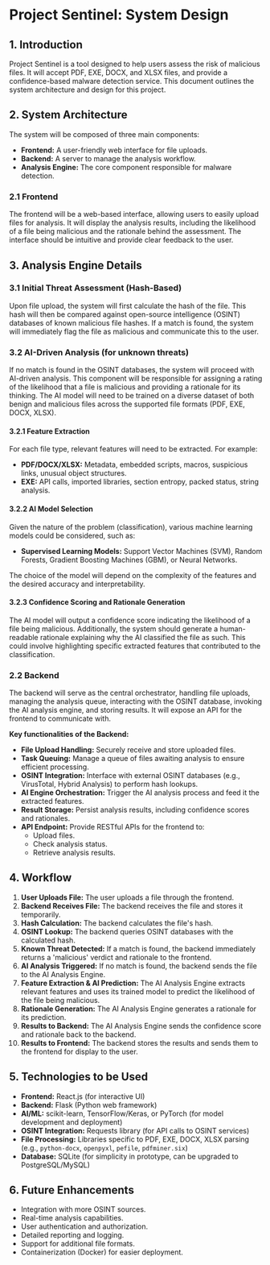 # Project Sentinel: System Design

## 1. Introduction

Project Sentinel is a tool designed to help users assess the risk of malicious files. It will accept PDF, EXE, DOCX, and XLSX files, and provide a confidence-based malware detection service. This document outlines the system architecture and design for this project.

## 2. System Architecture

The system will be composed of three main components:

*   **Frontend:** A user-friendly web interface for file uploads.
*   **Backend:** A server to manage the analysis workflow.
*   **Analysis Engine:** The core component responsible for malware detection.



### 2.1 Frontend

The frontend will be a web-based interface, allowing users to easily upload files for analysis. It will display the analysis results, including the likelihood of a file being malicious and the rationale behind the assessment. The interface should be intuitive and provide clear feedback to the user.

## 3. Analysis Engine Details

### 3.1 Initial Threat Assessment (Hash-Based)

Upon file upload, the system will first calculate the hash of the file. This hash will then be compared against open-source intelligence (OSINT) databases of known malicious file hashes. If a match is found, the system will immediately flag the file as malicious and communicate this to the user.

### 3.2 AI-Driven Analysis (for unknown threats)

If no match is found in the OSINT databases, the system will proceed with AI-driven analysis. This component will be responsible for assigning a rating of the likelihood that a file is malicious and providing a rationale for its thinking. The AI model will need to be trained on a diverse dataset of both benign and malicious files across the supported file formats (PDF, EXE, DOCX, XLSX).

#### 3.2.1 Feature Extraction

For each file type, relevant features will need to be extracted. For example:

*   **PDF/DOCX/XLSX:** Metadata, embedded scripts, macros, suspicious links, unusual object structures.
*   **EXE:** API calls, imported libraries, section entropy, packed status, string analysis.

#### 3.2.2 AI Model Selection

Given the nature of the problem (classification), various machine learning models could be considered, such as:

*   **Supervised Learning Models:** Support Vector Machines (SVM), Random Forests, Gradient Boosting Machines (GBM), or Neural Networks.

The choice of the model will depend on the complexity of the features and the desired accuracy and interpretability.

#### 3.2.3 Confidence Scoring and Rationale Generation

The AI model will output a confidence score indicating the likelihood of a file being malicious. Additionally, the system should generate a human-readable rationale explaining why the AI classified the file as such. This could involve highlighting specific extracted features that contributed to the classification.



### 2.2 Backend

The backend will serve as the central orchestrator, handling file uploads, managing the analysis queue, interacting with the OSINT database, invoking the AI analysis engine, and storing results. It will expose an API for the frontend to communicate with.

**Key functionalities of the Backend:**

*   **File Upload Handling:** Securely receive and store uploaded files.
*   **Task Queuing:** Manage a queue of files awaiting analysis to ensure efficient processing.
*   **OSINT Integration:** Interface with external OSINT databases (e.g., VirusTotal, Hybrid Analysis) to perform hash lookups.
*   **AI Engine Orchestration:** Trigger the AI analysis process and feed it the extracted features.
*   **Result Storage:** Persist analysis results, including confidence scores and rationales.
*   **API Endpoint:** Provide RESTful APIs for the frontend to:
    *   Upload files.
    *   Check analysis status.
    *   Retrieve analysis results.

## 4. Workflow

1.  **User Uploads File:** The user uploads a file through the frontend.
2.  **Backend Receives File:** The backend receives the file and stores it temporarily.
3.  **Hash Calculation:** The backend calculates the file's hash.
4.  **OSINT Lookup:** The backend queries OSINT databases with the calculated hash.
5.  **Known Threat Detected:** If a match is found, the backend immediately returns a 'malicious' verdict and rationale to the frontend.
6.  **AI Analysis Triggered:** If no match is found, the backend sends the file to the AI Analysis Engine.
7.  **Feature Extraction & AI Prediction:** The AI Analysis Engine extracts relevant features and uses its trained model to predict the likelihood of the file being malicious.
8.  **Rationale Generation:** The AI Analysis Engine generates a rationale for its prediction.
9.  **Results to Backend:** The AI Analysis Engine sends the confidence score and rationale back to the backend.
10. **Results to Frontend:** The backend stores the results and sends them to the frontend for display to the user.

## 5. Technologies to be Used

*   **Frontend:** React.js (for interactive UI)
*   **Backend:** Flask (Python web framework)
*   **AI/ML:** scikit-learn, TensorFlow/Keras, or PyTorch (for model development and deployment)
*   **OSINT Integration:** Requests library (for API calls to OSINT services)
*   **File Processing:** Libraries specific to PDF, EXE, DOCX, XLSX parsing (e.g., `python-docx`, `openpyxl`, `pefile`, `pdfminer.six`)
*   **Database:** SQLite (for simplicity in prototype, can be upgraded to PostgreSQL/MySQL)

## 6. Future Enhancements

*   Integration with more OSINT sources.
*   Real-time analysis capabilities.
*   User authentication and authorization.
*   Detailed reporting and logging.
*   Support for additional file formats.
*   Containerization (Docker) for easier deployment.


